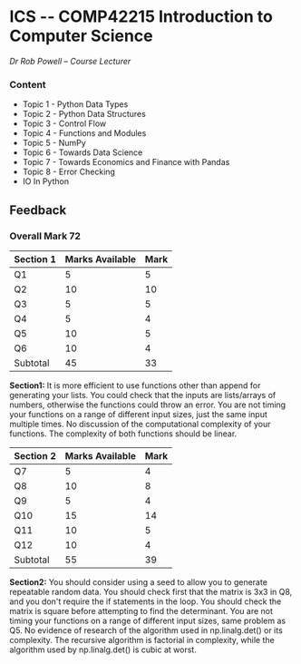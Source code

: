 # ICS -- COMP42215 Introduction to Computer Science
*Dr Rob Powell – Course Lecturer*

### Content
- Topic 1 - Python Data Types  
- Topic 2 - Python Data Structures  
- Topic 3 - Control Flow  
- Topic 4 - Functions and Modules  
- Topic 5 - NumPy  
- Topic 6 - Towards Data Science  
- Topic 7 - Towards Economics and Finance with Pandas  
- Topic 8 - Error Checking  
- IO In Python  

## Feedback
### Overall Mark 72

|  Section 1 | Marks Available | Mark  |
| ---------- | --------------- | ------|
| Q1         | 5               | 5     |
| Q2         | 10              | 10    |
| Q3         | 5               | 5     |
| Q4         | 5               | 4     |
| Q5         | 10              | 5     |
| Q6         | 10              | 4     |
| Subtotal   | 45              | 33    |

**Section1:** It is more efficient to use functions other than append for generating your lists. You could check that the inputs are lists/arrays of numbers, otherwise the functions could throw an error. You are not timing your functions on a range of different input sizes, just the same input multiple times. No discussion of the computational complexity of your functions. The complexity of both functions should be linear. 

|  Section 2 | Marks Available | Mark  |
| ---------- | --------------- | ------|
| Q7         | 5               | 4     |
| Q8         | 10              | 8     |
| Q9         | 5               | 4     |
| Q10        | 15              | 14     |
| Q11        | 10              | 5     |
| Q12        | 10              | 4     |
| Subtotal   | 55              | 39    |

**Section2:** You should consider using a seed to allow you to generate repeatable random data. You should check first that the matrix is 3x3 in Q8, and you don't require the if statements in the loop. You should check the matrix is square before attempting to find the determinant. You are not timing your functions on a range of different input sizes, same problem as Q5. No evidence of research of the algorithm used in np.linalg.det() or its complexity. The recursive algorithm is factorial in complexity, while the algorithm used by np.linalg.det() is cubic at worst.
